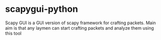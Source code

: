 # scapygui-python
Scapy GUI is a GUI version of scapy framework for crafting packets.
Main aim is that any laymen can start crafting packets and analyze them using this tool
